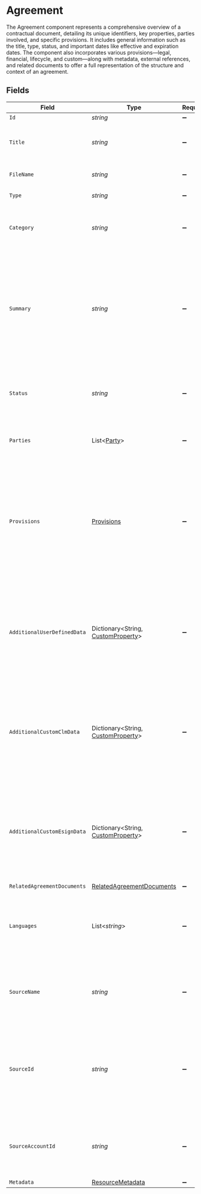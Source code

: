 # Agreement

The Agreement component represents a comprehensive overview of a contractual document, detailing its unique identifiers, key properties, parties involved, 
and specific provisions. It includes general information such as the title, type, status, and important dates like effective and expiration dates. 
The component also incorporates various provisions—legal, financial, lifecycle, and custom—along with metadata, external references, and related documents 
to offer a full representation of the structure and context of an agreement.



## Fields

| Field                                                                                                                                                                                 | Type                                                                                                                                                                                  | Required                                                                                                                                                                              | Description                                                                                                                                                                           | Example                                                                                                                                                                               |
| ------------------------------------------------------------------------------------------------------------------------------------------------------------------------------------- | ------------------------------------------------------------------------------------------------------------------------------------------------------------------------------------- | ------------------------------------------------------------------------------------------------------------------------------------------------------------------------------------- | ------------------------------------------------------------------------------------------------------------------------------------------------------------------------------------- | ------------------------------------------------------------------------------------------------------------------------------------------------------------------------------------- |
| `Id`                                                                                                                                                                                  | *string*                                                                                                                                                                              | :heavy_minus_sign:                                                                                                                                                                    | N/A                                                                                                                                                                                   |                                                                                                                                                                                       |
| `Title`                                                                                                                                                                               | *string*                                                                                                                                                                              | :heavy_minus_sign:                                                                                                                                                                    | Title of the agreement document, summarizing its purpose.                                                                                                                             |                                                                                                                                                                                       |
| `FileName`                                                                                                                                                                            | *string*                                                                                                                                                                              | :heavy_minus_sign:                                                                                                                                                                    | The file name of the agreement.                                                                                                                                                       |                                                                                                                                                                                       |
| `Type`                                                                                                                                                                                | *string*                                                                                                                                                                              | :heavy_minus_sign:                                                                                                                                                                    | The type of agreement.                                                                                                                                                                | Master Service Agreement                                                                                                                                                              |
| `Category`                                                                                                                                                                            | *string*                                                                                                                                                                              | :heavy_minus_sign:                                                                                                                                                                    | Server-defined category based on the agreement type.                                                                                                                                  | BusinessServices                                                                                                                                                                      |
| `Summary`                                                                                                                                                                             | *string*                                                                                                                                                                              | :heavy_minus_sign:                                                                                                                                                                    | A detailed summary of the agreement's key provisions and scope.                                                                                                                       | This Master Service Agreement between Alpha Corp and Beta Ltd. defines the terms for services provided by Alpha Corp, including project scope, payment terms, and dispute resolution. |
| `Status`                                                                                                                                                                              | *string*                                                                                                                                                                              | :heavy_minus_sign:                                                                                                                                                                    | Current status of the agreement (e.g., PENDING, COMPLETE, INACTIVE)                                                                                                                   |                                                                                                                                                                                       |
| `Parties`                                                                                                                                                                             | List<[Party](../../Models/Components/Party.md)>                                                                                                                                       | :heavy_minus_sign:                                                                                                                                                                    | A list of parties involved in the agreement.                                                                                                                                          |                                                                                                                                                                                       |
| `Provisions`                                                                                                                                                                          | [Provisions](../../Models/Components/Provisions.md)                                                                                                                                   | :heavy_minus_sign:                                                                                                                                                                    | "The conditions or rules written in a legal agreement. The set of possible provisions is determined by the agreement type. <br/>This set of provisions can change dynamically."<br/>  |                                                                                                                                                                                       |
| `AdditionalUserDefinedData`                                                                                                                                                           | Dictionary<String, [CustomProperty](../../Models/Components/CustomProperty.md)>                                                                                                       | :heavy_minus_sign:                                                                                                                                                                    | A generic map/dict. The key is a string, and the value can be of any type, including strings, booleans, numbers, arrays, or objects                                                   |                                                                                                                                                                                       |
| `AdditionalCustomClmData`                                                                                                                                                             | Dictionary<String, [CustomProperty](../../Models/Components/CustomProperty.md)>                                                                                                       | :heavy_minus_sign:                                                                                                                                                                    | A generic map/dict. The key is a string, and the value can be of any type, including strings, booleans, numbers, arrays, or objects                                                   |                                                                                                                                                                                       |
| `AdditionalCustomEsignData`                                                                                                                                                           | Dictionary<String, [CustomProperty](../../Models/Components/CustomProperty.md)>                                                                                                       | :heavy_minus_sign:                                                                                                                                                                    | A generic map/dict. The key is a string, and the value can be of any type, including strings, booleans, numbers, arrays, or objects                                                   |                                                                                                                                                                                       |
| `RelatedAgreementDocuments`                                                                                                                                                           | [RelatedAgreementDocuments](../../Models/Components/RelatedAgreementDocuments.md)                                                                                                     | :heavy_minus_sign:                                                                                                                                                                    | N/A                                                                                                                                                                                   |                                                                                                                                                                                       |
| `Languages`                                                                                                                                                                           | List<*string*>                                                                                                                                                                        | :heavy_minus_sign:                                                                                                                                                                    | List of languages applicable to the agreement, identified using BCP-47 language codes.                                                                                                |                                                                                                                                                                                       |
| `SourceName`                                                                                                                                                                          | *string*                                                                                                                                                                              | :heavy_minus_sign:                                                                                                                                                                    | The name of the source system who creates this entity, e.g. eSign, CLM, or Salesforce.                                                                                                | Docusign eSign                                                                                                                                                                        |
| `SourceId`                                                                                                                                                                            | *string*                                                                                                                                                                              | :heavy_minus_sign:                                                                                                                                                                    | The ID of the entity in the source system that this entity is associated with. For example, it could be an ID of the envelope in eSign.                                               | 8ade6915-d04b-40d6-bb6f-9c6ba6aa1bb5                                                                                                                                                  |
| `SourceAccountId`                                                                                                                                                                     | *string*                                                                                                                                                                              | :heavy_minus_sign:                                                                                                                                                                    | The Account ID of the source system who creates this entity, e.g. eSign Account ID                                                                                                    | faee2c10-cae6-4d90-ba66-6d6d117d92c5                                                                                                                                                  |
| `Metadata`                                                                                                                                                                            | [ResourceMetadata](../../Models/Components/ResourceMetadata.md)                                                                                                                       | :heavy_minus_sign:                                                                                                                                                                    | N/A                                                                                                                                                                                   |                                                                                                                                                                                       |